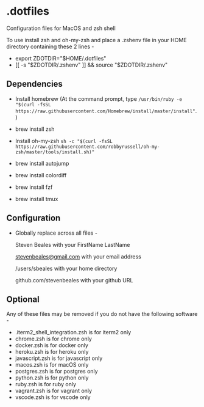 # .dotfiles
Configuration files for MacOS and zsh shell

To use install zsh and oh-my-zsh and place a .zshenv file in your HOME directory containing these 2 lines -

* export ZDOTDIR="$HOME/.dotfiles"
* [[ -s "$ZDOTDIR/.zshenv" ]] && source "$ZDOTDIR/.zshenv" 

## Dependencies

* Install homebrew (At the command prompt, type
`/usr/bin/ruby -e "$(curl -fsSL https://raw.githubusercontent.com/Homebrew/install/master/install"`.)
 
* brew install zsh 

* Install oh-my-zsh `sh -c "$(curl -fsSL https://raw.githubusercontent.com/robbyrussell/oh-my-zsh/master/tools/install.sh)"`

* brew install autojump
* brew install colordiff
* brew install fzf
* brew install tmux

## Configuration

* Globally replace across all files - 

     Steven Beales with your FirstName LastName
     
     stevenbeales@gmail.com with your email address
     
     /users/sbeales with your home directory
     
     github.com/stevenbeales with your github URL

## Optional

Any of these files may be removed if you do not have the following software -

* .iterm2_shell_integration.zsh is for iterm2 only
* chrome.zsh is for chrome only
* docker.zsh is for docker only
* heroku.zsh is for heroku only
* javascript.zsh is for javascript only
* macos.zsh is for macOS only
* postgres.zsh is for postgres only
* python.zsh is for python only
* ruby.zsh is for ruby only
* vagrant.zsh is for vagrant only
* vscode.zsh is for vscode only
